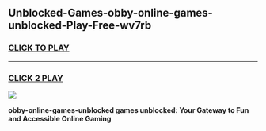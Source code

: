 
## Unblocked-Games-obby-online-games-unblocked-Play-Free-wv7rb
<h3>
<a href="https://premium76.site?title=obby-online-games-unblocked&ref=18A">CLICK TO PLAY</a></h3>
<hr>

<h3>
<a href="https://premium76.site?title=obby-online-games-unblocked&ref=18A">CLICK 2 PLAY</a>
  
</h3>

<a href="https://premium76.site?title=obby-online-games-unblocked&ref=18A"><img src="https://clearcache.store/games.png"></a>


**obby-online-games-unblocked games unblocked: Your Gateway to Fun and Accessible Online Gaming**
